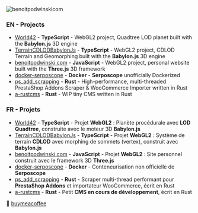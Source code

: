 ![benoitpodwinskicom](https://github.com/user-attachments/assets/c1097d89-8c84-4c97-9203-1890c3d06e97)


### EN - Projects
- [World42](https://github.com/bpodwinski/World42) - **TypeScript** - WebGL2 project, Quadtree LOD planet built with the **Babylon.js** 3D engine
- [TerrainCDLODBabylonJs](https://github.com/bpodwinski/TerrainCDLODBabylonJs) - **TypeScript** - WebGL2 project, CDLOD Terrain and Geomorphing built with the **Babylon.js** 3D engine
- [benoitpodwinski.com](https://github.com/bpodwinski/bpodwinski) - **JavaScript** - WebGL2 project, personal website built with the **Three.js** 3D framework
- [docker-serposcope](https://github.com/bpodwinski/docker-serposcope) - **Docker** - **Serposcope** unofficially Dockerized
- [ps_add_scrapping](https://github.com/bpodwinski/ps_add_scrapping) - **Rust** - High-performance, multi-threaded PrestaShop Addons Scraper & WooCommerce Importer written in Rust
- [a-rustcms](https://github.com/bpodwinski/a-rustcms) - **Rust** - WIP tiny CMS written in Rust

### FR - Projets
- [World42](https://github.com/bpodwinski/World42) - **TypeScript** - Projet **WebGL2** : Planète procédurale avec **LOD Quadtree**, construite avec le moteur 3D **Babylon.js**
- [TerrainCDLODBabylonJs](https://github.com/bpodwinski/TerrainCDLODBabylonJs) - **TypeScript** - Projet **WebGL2** : Système de terrain **CDLOD** avec morphing de sommets (vertex), construit avec **Babylon.js**
- [benoitpodwinski.com](https://github.com/bpodwinski/bpodwinski) - **JavaScript** - Projet **WebGL2** : Site personnel construit avec le framework 3D **Three.js**
- [docker-serposcope](https://github.com/bpodwinski/docker-serposcope) - **Docker** - Conteneurisation non officielle de **Serposcope**
- [ps_add_scrapping](https://github.com/bpodwinski/ps_add_scrapping) - **Rust** - Scraper multi-thread performant pour **PrestaShop Addons** et importateur WooCommerce, écrit en Rust
- [a-rustcms](https://github.com/bpodwinski/a-rustcms) - **Rust** - Petit **CMS en cours de développement**, écrit en Rust


:beer: [buymeacoffee](https://www.buymeacoffee.com/bpodwinski)
